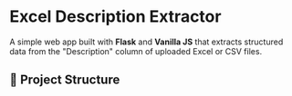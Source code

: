 # Excel Description Extractor

A simple web app built with **Flask** and **Vanilla JS** that extracts structured data from the "Description" column of uploaded Excel or CSV files.



## 📂 Project Structure

